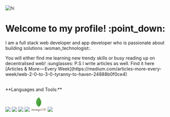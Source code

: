 <!-- ### Hi, 👋 I am Rajashree Parhi -->
 <img alt="hi" src="https://c.tenor.com/lAr_Fip4Sx0AAAAi/woman-raising-hand-joypixels.gif" align="center"  width= "100vw"/> 
 <h1> Welcome  to my profile! :point_down: </h1>
 <p> I am a full stack web developer and app developer who is passionate about building solutions :woman_technologist:. </p>
 <p>You will either find me learning new trendy skills or busy reading up on decentralised web! :sunglasses:
P.S I write articles as well. Find it here [Articles & More — Every Week](https://medium.com/articles-more-every-week/web-2-0-to-3-0-tyranny-to-haven-24888b0f0ce4)
</p>
 
 <br/> 
 **Languages and Tools:**
 <p align="left"
<img src="https://raw.githubusercontent.com/github/explore/80688e429a7d4ef2fca1e82350fe8e3517d3494d/topics/react/react.png">
<img  src="https://img.icons8.com/color/48/000000/javascript.png"/>
<img  src="https://img.icons8.com/color/48/000000/html-5.png"/> 
<img  src="https://img.icons8.com/color/48/000000/css3.png"/> 
<img  src="https://img.icons8.com/color/48/000000/nodejs.png"/> 
<img  src="https://raw.githubusercontent.com/devicons/devicon/master/icons/mongodb/mongodb-original-wordmark.svg" width="48" height="48" />
<img  src="https://img.icons8.com/color/48/000000/flutter.png"/> 
</p>

<!--
**rajashree23/rajashree23** is a ✨ _special_ ✨ repository because its `README.md` (this file) appears on your GitHub profile.

Here are some ideas to get you started:

- 🔭 I’m currently working on ...
- 🌱 I’m currently learning ...
- 👯 I’m looking to collaborate on ...
- 🤔 I’m looking for help with ...
- 💬 Ask me about ...
- 📫 How to reach me: ...
- 😄 Pronouns: ...
- ⚡ Fun fact: ...
-->
